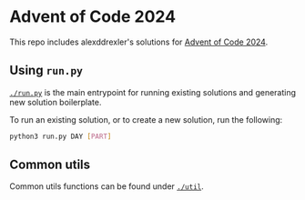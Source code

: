 # Advent of Code 2024

This repo includes alexddrexler's solutions for [Advent of Code 2024](https://adventofcode.com/2024).

## Using `run.py`

[`./run.py`](run.py) is the main entrypoint for running existing solutions and generating new solution boilerplate.

To run an existing solution, or to create a new solution, run the following:
```sh
python3 run.py DAY [PART]
```

## Common utils

Common utils functions can be found under [`./util`](util/).